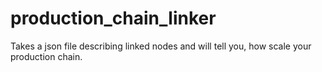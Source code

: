 # production_chain_linker
Takes a json file describing linked nodes and will tell you, how scale your production chain.  
